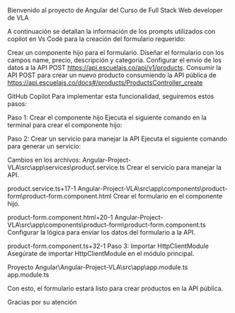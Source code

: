 Bienvenido al proyecto de Angular del Curso de Full Stack Web developer de VLA

A continuación se detallan la información de los prompts utilizados con copilot en Vs Code para la creación del formulario requerido: 

Crear un componente hijo para el formulario.
Diseñar el formulario con los campos name, precio, descripción y categoria.
Configurar el envio de los datos a la API POST https://api.escuelajs.co/api/v1/products.
Consumir la API POST para crear un nuevo producto consumiendo la API pública de https://api.escuelajs.co/docs#/products/ProductsController_create


GitHub Copilot
Para implementar esta funcionalidad, seguiremos estos pasos:

Paso 1: Crear el componente hijo
Ejecuta el siguiente comando en la terminal para crear el componente hijo:

Paso 2: Crear un servicio para manejar la API
Ejecuta el siguiente comando para generar un servicio:

Cambios en los archivos:
Angular-Project-VLA\src\app\services\product.service.ts
Crear el servicio para manejar la API.

product.service.ts+17-1
Angular-Project-VLA\src\app\components\product-form\product-form.component.html
Crear el formulario en el componente hijo.

product-form.component.html+20-1
Angular-Project-VLA\src\app\components\product-form\product-form.component.ts
Configurar la lógica para enviar los datos del formulario a la API.

product-form.component.ts+32-1
Paso 3: Importar HttpClientModule
Asegúrate de importar HttpClientModule en el módulo principal.

Proyecto Angular\Angular-Project-VLA\src\app\app.module.ts
app.module.ts

Con esto, el formulario estará listo para crear productos en la API pública.

Gracias por su atención 

